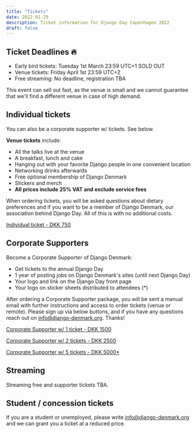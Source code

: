 ```yaml
---
title: "Tickets"
date: 2022-01-29
description: Ticket information for Django Day Copenhagen 2022
draft: false
---
```



## Ticket Deadlines 🔥

* Early bird tickets: Tuesday 1st March 23:59 UTC+1 <span class="badge badge-pill badge-danger">SOLD OUT</span>
* Venue tickets: Friday April 1st 23:59 UTC+2
* Free streaming: No deadline, registration TBA

This event can sell out fast, as the venue is small and we cannot guarantee that we'll find a different venue in case of high demand.

## Individual tickets

You can also be a corporate supporter w/ tickets. See below.


**Venue tickets** include:

* All the talks live at the venue
* A breakfast, lunch and cake
* Hanging out with your favorite Django people in one convenient location
* Networking drinks afterwards
* Free optional membership of Django Denmark
* Stickers and merch
* **All prices include 25% VAT and exclude service fees**

When ordering tickets, you will be asked questions about dietary preferences and
if you want to be a member of Django Denmark, our association behind Django Day.
All of this is with no additional costs.

<a class="btn btn-lg btn-primary" href="https://djangodenmark.ticketbutler.io/en/e/django-day-2022/" target="_blank">Individual ticket - DKK 750</a>


## Corporate Supporters

Become a Corporate Supporter of Django Denmark:

* Get tickets to the annual Django Day
* 1 year of posting jobs on Django Denmark's sites (until next Django Day)
* Your logo and link on the Django Day front page
* Your logo on sticker sheets distributed to attendees (*)

After ordering a Corporate Supporter package, you will be sent a manual email with further instructions and access to order tickets (venue or remote). Please sign up via below buttons, and if you have any questions reach out on info@django-denmark.org. Thanks!

<a class="btn btn-lg btn-primary" href="https://djangodenmark.ticketbutler.io/e/django-day-2022-corporate-support/" target="_blank">Corporate Supporter w/ 1 ticket - DKK 1500</a>

<a class="btn btn-lg btn-primary" href="https://djangodenmark.ticketbutler.io/e/django-day-2022-corporate-support/" target="_blank">Corporate Supporter w/ 2 tickets - DKK 2500</a>

<a class="btn btn-lg btn-primary" href="https://djangodenmark.ticketbutler.io/e/django-day-2022-corporate-support/" target="_blank">Corporate Supporter w/ 5 tickets - DKK 5000*</a>



## Streaming

Streaming free and supporter tickets TBA.


## Student / concession tickets

If you are a student or unemployed, please write info@django-denmark.org and we
can grant you a ticket at a reduced price.


